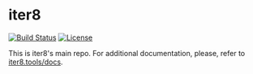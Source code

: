 # iter8

[![Build Status](https://travis-ci.com/iter8-tools/iter8.svg?branch=master)](https://travis-ci.com/iter8-tools/iter8)
[![License](https://img.shields.io/badge/License-Apache%202.0-blue.svg)](LICENSE)

This is iter8's main repo. For additional documentation, please, refer to [iter8.tools/docs](https://iter8.tools/docs).
